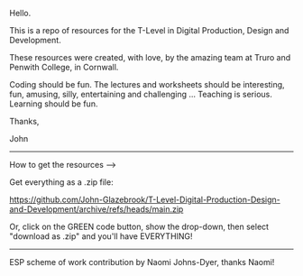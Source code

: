 Hello.

This is a repo of resources for the T-Level in Digital Production, Design and Development.

These resources were created, with love, by the amazing team at Truro and Penwith College, in Cornwall.

Coding should be fun. The lectures and worksheets should be interesting, fun, amusing, silly, entertaining and challenging ... Teaching is serious. Learning should be fun.

Thanks,

John

--------------------

How to get the resources -->

Get everything as a .zip file:

https://github.com/John-Glazebrook/T-Level-Digital-Production-Design-and-Development/archive/refs/heads/main.zip

Or, click on the GREEN code button, show the drop-down, then select "download as .zip" and you'll have EVERYTHING!

--------------------

ESP scheme of work contribution by Naomi Johns-Dyer, thanks Naomi!
